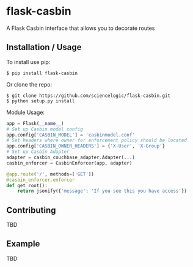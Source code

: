 flask-casbin
===============================

A Flask Casbin interface that allows you to decorate routes

Installation / Usage
--------------------

To install use pip:
```
$ pip install flask-casbin
```

Or clone the repo:
```
$ git clone https://github.com/sciencelogic/flask-casbin.git
$ python setup.py install
```

Module Usage:
```python
app = Flask(__name__)
# Set up Casbin model config
app.config['CASBIN_MODEL'] = 'casbinmodel.conf'
# Set headers where owner for enforcement policy should be located
app.config['CASBIN_OWNER_HEADERS'] = {'X-User', 'X-Group'}
# Set up Casbin Adapter
adapter = casbin_couchbase_adapter.Adapter(...)
casbin_enforcer = CasbinEnforcer(app, adapter)

@app.route('/', methods=['GET'])
@casbin_enforcer.enforcer
def get_root():
    return jsonify({'message': 'If you see this you have access'})
```
    
Contributing
------------

TBD

Example
-------

TBD